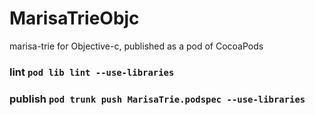 # MarisaTrieObjc
marisa-trie for Objective-c, published as a pod of CocoaPods

### lint `pod lib lint --use-libraries`
### publish `pod trunk push MarisaTrie.podspec --use-libraries`